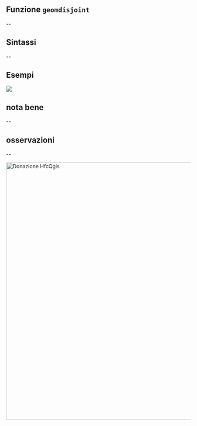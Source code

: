 ## Funzione `geomdisjoint`

--

## Sintassi

--

## Esempi

![](/img/reference/geomdisjoint/geomdisjoint1.png)

## nota bene

--

## osservazioni

--

<a href="https://www.paypal.me/pigrecoinfinito" target="_blank"><img width="700" src="https://github.com/pigreco/HfcQGIS/blob/master/img/sviluppo_reference_01.png" Title="La documentazione di questa funzione non è stata ancora sviluppata. Se vuoi sostenerla fai una donazione con PayPal, scrivendo ..." alt="Donazione HfcQgis" /></a>